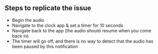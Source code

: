 ## Steps to replicate the issue


- Begin the audio
- Navigate to the clock app & set a timer for 10 seconds
- Navigate back to the app (the audio should resume when you come back in)
- The timer will go off, and there is no way to detect that the audio has been paused by this notification
